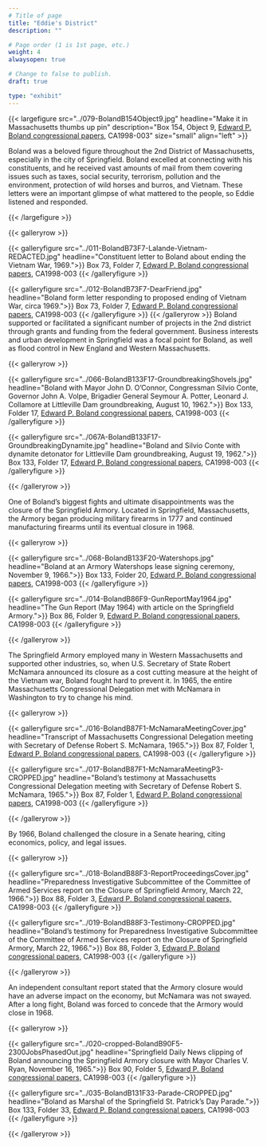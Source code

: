 ```yaml
---
# Title of page
title: "Eddie's District"
description: ""

# Page order (1 is 1st page, etc.)
weight: 4
alwaysopen: true

# Change to false to publish.
draft: true

type: "exhibit"
---
```


{{< largefigure src="../079-BolandB154Object9.jpg"
           headline="Make it in Massachusetts thumbs up pin" 
           description="Box 154, Object 9, [Edward P. Boland congressional papers,](https://bc-primo.hosted.exlibrisgroup.com/permalink/f/l6ucgu/ALMA-BC21517689060001021) CA1998-003" size="small" align="left" >}}
		   
		  

Boland was a beloved figure throughout the 2nd District of Massachusetts, especially in the city of Springfield.  Boland excelled at connecting with his constituents, and he received vast amounts of mail from them covering issues such as taxes, social security, terrorism, pollution and the environment, protection of wild horses and burros, and Vietnam. These letters were an important glimpse of what mattered to the people, so Eddie listened and responded.

{{< /largefigure >}}

{{< galleryrow >}}


{{< galleryfigure src="../011-BolandB73F7-Lalande-Vietnam-REDACTED.jpg"
           headline="Constituent letter to Boland about ending the Vietnam War, 1969.">}} Box 73, Folder 7,  [Edward P. Boland congressional papers,](https://bc-primo.hosted.exlibrisgroup.com/permalink/f/l6ucgu/ALMA-BC21517689060001021) CA1998-003
{{< /galleryfigure >}}

{{< galleryfigure src="../012-BolandB73F7-DearFriend.jpg"
           headline="Boland form letter responding to proposed ending of Vietnam War, circa 1969.">}} Box 73, Folder 7,  [Edward P. Boland congressional papers,](https://bc-primo.hosted.exlibrisgroup.com/permalink/f/l6ucgu/ALMA-BC21517689060001021) CA1998-003
{{< /galleryfigure >}}
{{< /galleryrow >}}
Boland supported or facilitated a significant number of projects in the 2nd district through grants and funding from the federal government. Business interests and urban development in Springfield was a focal point for Boland, as well as flood control in New England and Western Massachusetts. 

{{< galleryrow >}}

{{< galleryfigure src="../066-BolandB133F17-GroundbreakingShovels.jpg"
           headline="Boland with Mayor John D. O’Connor, Congressman Silvio Conte, Governor John A. Volpe, Brigadier General Seymour A. Potter, Leonard J. Collamore at Littleville Dam groundbreaking, August 10, 1962.">}} Box 133, Folder 17,  [Edward P. Boland congressional papers,](https://bc-primo.hosted.exlibrisgroup.com/permalink/f/l6ucgu/ALMA-BC21517689060001021) CA1998-003
{{< /galleryfigure >}}

{{< galleryfigure src="../067A-BolandB133F17-GroundbreakingDynamite.jpg"
           headline="Boland and Silvio Conte with dynamite detonator for Littleville Dam groundbreaking, August 19, 1962.">}} Box 133, Folder 17,  [Edward P. Boland congressional papers,](https://bc-primo.hosted.exlibrisgroup.com/permalink/f/l6ucgu/ALMA-BC21517689060001021) CA1998-003
{{< /galleryfigure >}}


{{< /galleryrow >}}


One of Boland’s biggest fights and ultimate disappointments was the closure of the Springfield Armory. Located in Springfield, Massachusetts, the Armory began producing military firearms in 1777 and continued manufacturing firearms until its eventual closure in 1968.

{{< galleryrow >}}


{{< galleryfigure src="../068-BolandB133F20-Watershops.jpg"
           headline="Boland at an Armory Watershops lease signing ceremony, November 9, 1966.">}} Box 133, Folder 20,  [Edward P. Boland congressional papers,](https://bc-primo.hosted.exlibrisgroup.com/permalink/f/l6ucgu/ALMA-BC21517689060001021) CA1998-003
{{< /galleryfigure >}}

{{< galleryfigure src="../014-BolandB86F9-GunReportMay1964.jpg"
           headline="The Gun Report (May 1964) with article on the Springfield Armory.">}} Box 86, Folder 9,  [Edward P. Boland congressional papers,](https://bc-primo.hosted.exlibrisgroup.com/permalink/f/l6ucgu/ALMA-BC21517689060001021) CA1998-003
{{< /galleryfigure >}}


{{< /galleryrow >}}

The Springfield Armory employed many in Western Massachusetts and supported other industries, so, when U.S. Secretary of State Robert McNamara announced its closure as a cost cutting measure at the height of the Vietnam war, Boland fought hard to prevent it. In 1965, the entire Massachusetts Congressional Delegation met with McNamara in Washington to try to change his mind.

{{< galleryrow >}}


{{< galleryfigure src="../016-BolandB87F1-McNamaraMeetingCover.jpg"
           headline="Transcript of Massachusetts Congressional Delegation meeting with Secretary of Defense Robert S. McNamara, 1965.">}} Box 87, Folder 1,  [Edward P. Boland congressional papers,](https://bc-primo.hosted.exlibrisgroup.com/permalink/f/l6ucgu/ALMA-BC21517689060001021) CA1998-003
{{< /galleryfigure >}}

{{< galleryfigure src="../017-BolandB87F1-McNamaraMeetingP3-CROPPED.jpg"
           headline="Boland’s testimony at Massachusetts Congressional Delegation meeting with Secretary of Defense Robert S. McNamara, 1965.">}} Box 87, Folder 1,  [Edward P. Boland congressional papers,](https://bc-primo.hosted.exlibrisgroup.com/permalink/f/l6ucgu/ALMA-BC21517689060001021) CA1998-003
{{< /galleryfigure >}}


{{< /galleryrow >}}

By 1966, Boland challenged the closure in a Senate hearing, citing economics, policy, and legal issues. 

{{< galleryrow >}}


{{< galleryfigure src="../018-BolandB88F3-ReportProceedingsCover.jpg"
           headline="Preparedness Investigative Subcommittee of the Committee of Armed Services report on the Closure of Springfield Armory, March 22, 1966.">}} Box 88, Folder 3,  [Edward P. Boland congressional papers,](https://bc-primo.hosted.exlibrisgroup.com/permalink/f/l6ucgu/ALMA-BC21517689060001021) CA1998-003
{{< /galleryfigure >}}

{{< galleryfigure src="../019-BolandB88F3-Testimony-CROPPED.jpg"
           headline="Boland’s testimony for Preparedness Investigative Subcommittee of the Committee of Armed Services report on the Closure of Springfield Armory, March 22, 1966.">}} Box 88, Folder 3,  [Edward P. Boland congressional papers,](https://bc-primo.hosted.exlibrisgroup.com/permalink/f/l6ucgu/ALMA-BC21517689060001021) CA1998-003
{{< /galleryfigure >}}


{{< /galleryrow >}}

An independent consultant report stated that the Armory closure would have an adverse impact on the economy, but McNamara was not swayed. After a long fight, Boland was forced to concede that the Armory would close in 1968. 


{{< galleryrow >}}


{{< galleryfigure src="../020-cropped-BolandB90F5-2300JobsPhasedOut.jpg"
           headline="Springfield Daily News clipping of Boland announcing the Springfield Armory closure with Mayor Charles V. Ryan, November 16, 1965.">}} Box 90, Folder 5,  [Edward P. Boland congressional papers,](https://bc-primo.hosted.exlibrisgroup.com/permalink/f/l6ucgu/ALMA-BC21517689060001021) CA1998-003
{{< /galleryfigure >}}

{{< galleryfigure src="../035-BolandB131F33-Parade-CROPPED.jpg"
           headline="Boland as Marshal of the Springfield St. Patrick’s Day Parade.">}} Box 133, Folder 33,  [Edward P. Boland congressional papers,](https://bc-primo.hosted.exlibrisgroup.com/permalink/f/l6ucgu/ALMA-BC21517689060001021) CA1998-003
{{< /galleryfigure >}}


{{< /galleryrow >}}